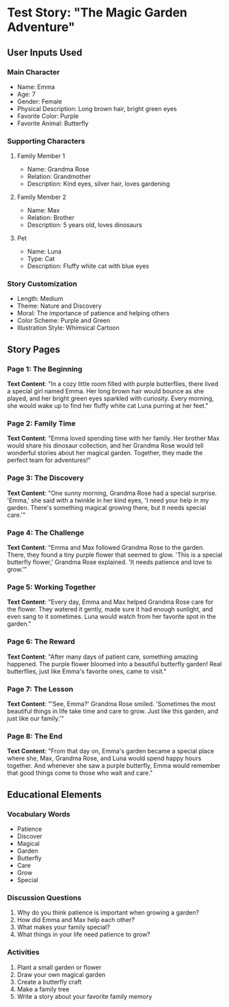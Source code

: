 # Test Story: "The Magic Garden Adventure"

## User Inputs Used
### Main Character
- Name: Emma
- Age: 7
- Gender: Female
- Physical Description: Long brown hair, bright green eyes
- Favorite Color: Purple
- Favorite Animal: Butterfly

### Supporting Characters
1. Family Member 1
   - Name: Grandma Rose
   - Relation: Grandmother
   - Description: Kind eyes, silver hair, loves gardening

2. Family Member 2
   - Name: Max
   - Relation: Brother
   - Description: 5 years old, loves dinosaurs

3. Pet
   - Name: Luna
   - Type: Cat
   - Description: Fluffy white cat with blue eyes

### Story Customization
- Length: Medium
- Theme: Nature and Discovery
- Moral: The importance of patience and helping others
- Color Scheme: Purple and Green
- Illustration Style: Whimsical Cartoon

## Story Pages

### Page 1: The Beginning
**Text Content**:
"In a cozy little room filled with purple butterflies, there lived a special girl named Emma. Her long brown hair would bounce as she played, and her bright green eyes sparkled with curiosity. Every morning, she would wake up to find her fluffy white cat Luna purring at her feet."

### Page 2: Family Time
**Text Content**:
"Emma loved spending time with her family. Her brother Max would share his dinosaur collection, and her Grandma Rose would tell wonderful stories about her magical garden. Together, they made the perfect team for adventures!"

### Page 3: The Discovery
**Text Content**:
"One sunny morning, Grandma Rose had a special surprise. 'Emma,' she said with a twinkle in her kind eyes, 'I need your help in my garden. There's something magical growing there, but it needs special care.'"

### Page 4: The Challenge
**Text Content**:
"Emma and Max followed Grandma Rose to the garden. There, they found a tiny purple flower that seemed to glow. 'This is a special butterfly flower,' Grandma Rose explained. 'It needs patience and love to grow.'"

### Page 5: Working Together
**Text Content**:
"Every day, Emma and Max helped Grandma Rose care for the flower. They watered it gently, made sure it had enough sunlight, and even sang to it sometimes. Luna would watch from her favorite spot in the garden."

### Page 6: The Reward
**Text Content**:
"After many days of patient care, something amazing happened. The purple flower bloomed into a beautiful butterfly garden! Real butterflies, just like Emma's favorite ones, came to visit."

### Page 7: The Lesson
**Text Content**:
"'See, Emma?' Grandma Rose smiled. 'Sometimes the most beautiful things in life take time and care to grow. Just like this garden, and just like our family.'"

### Page 8: The End
**Text Content**:
"From that day on, Emma's garden became a special place where she, Max, Grandma Rose, and Luna would spend happy hours together. And whenever she saw a purple butterfly, Emma would remember that good things come to those who wait and care."

## Educational Elements
### Vocabulary Words
- Patience
- Discover
- Magical
- Garden
- Butterfly
- Care
- Grow
- Special

### Discussion Questions
1. Why do you think patience is important when growing a garden?
2. How did Emma and Max help each other?
3. What makes your family special?
4. What things in your life need patience to grow?

### Activities
1. Plant a small garden or flower
2. Draw your own magical garden
3. Create a butterfly craft
4. Make a family tree
5. Write a story about your favorite family memory 